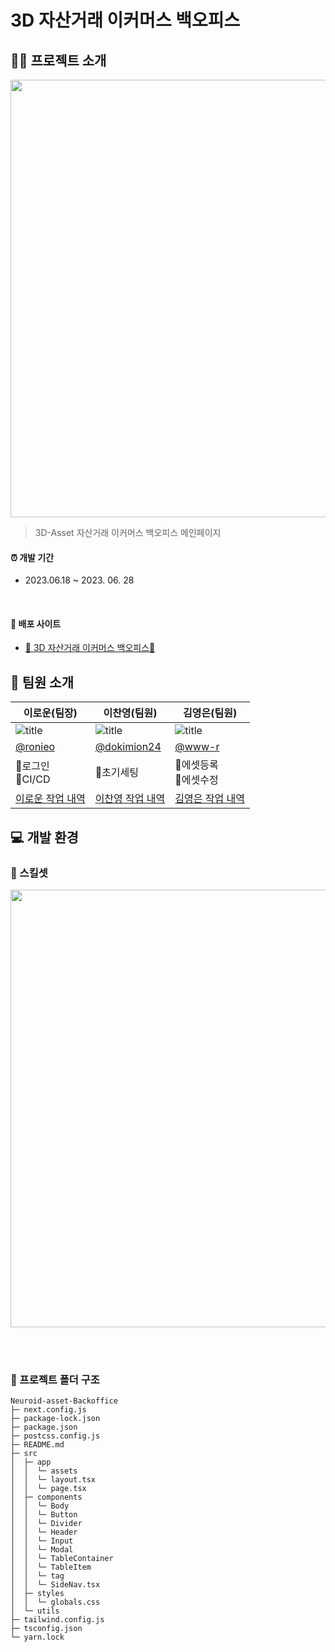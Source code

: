 # 3D 자산거래 이커머스 백오피스

## 💁🏻 프로젝트 소개
<img src='https://github.com/3DAsset-eCommerce/3D-FE/assets/76941552/153146e6-402c-43cf-8a51-a5b1484c6771' width='600' height='700'/><br />
> 3D-Asset 자산거래 이커머스 백오피스 메인페이지<br />

#### ⏰ 개발 기간

- 2023.06.18 ~ 2023. 06. 28

<br/>

#### 🔗 배포 사이트

- [🦾 3D 자산거래 이커머스 백오피스🦾](https://neuroid-asset-backoffice.netlify.app/)

## 👥 팀원 소개
| 이로운(팀장)                                                                                        | 이찬영(팀원)                                                                                 | 김영은(팀원)                                                                                                                                                                                                                                        |
| --------------------------------------------------------------------------------------------------- | -------------------------------------------------------------------------------------------- | ------------------------------------------------------------------------------------------- | 
| ![title](https://avatars.githubusercontent.com/u/76941552?v=4)                                     | ![title](https://avatars.githubusercontent.com/u/92348492?v=4)                               | ![title](https://avatars.githubusercontent.com/u/117294002?v=4)                              |
| [@ronieo](https://github.com/ronieo)                                                          | [@dokimion24](https://github.com/dokimion24)                                                   | [@www-r](https://github.com/www-r)                                                    |                                                   |
|📍로그인<br />📍CI/CD </br> | 📍초기세팅<br />|📍에셋등록<br />📍에셋수정<br />                              | 
| [이로운 작업 내역](https://github.com/3DAsset-eCommerce/3D-Admin/pulls?q=author%3Aronieo+) | [이찬영 작업 내역](https://github.com/3DAsset-eCommerce/3D-Admin/pulls?q=author%3Adokimion24) | [김영은 작업 내역](https://github.com/3DAsset-eCommerce/3D-Admin/pulls?q=author%3Awww-r) |


## 💻 개발 환경
### 🔧 스킬셋
<!--![FE_skillset](https://github.com/3DAsset-eCommerce/3D-FE/assets/76941552/a0e3c0fd-0eee-45fe-9fd4-afaeb7c05a1d)-->
<img src='https://github.com/3DAsset-eCommerce/3D-FE/assets/76941552/0b0622af-6adb-4414-a198-299fb81f70c7' width='550px' height='700px'/>

<br /><br />

### 📁 프로젝트 폴더 구조
```
Neuroid-asset-Backoffice
├─ next.config.js
├─ package-lock.json
├─ package.json
├─ postcss.config.js
├─ README.md
├─ src
│  ├─ app
│  │  └─ assets
│  │  └─ layout.tsx
│  │  └─ page.tsx
│  ├─ components
│  │  └─ Body
│  │  └─ Button
│  │  └─ Divider
│  │  └─ Header
│  │  └─ Input
│  │  └─ Modal
│  │  └─ TableContainer
│  │  └─ TableItem
│  │  └─ tag
│  │  └─ SideNav.tsx
│  ├─ styles
│  │  └─ globals.css
│  └─ utils
├─ tailwind.config.js
├─ tsconfig.json
└─ yarn.lock
```
<br />
